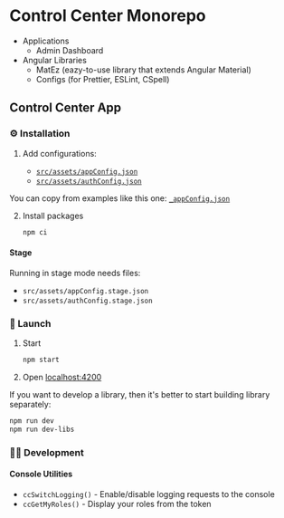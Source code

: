 # Control Center Monorepo

- Applications
    - Admin Dashboard
- Angular Libraries
    - MatEz (eazy-to-use library that extends Angular Material)
    - Configs (for Prettier, ESLint, CSpell)

## Control Center App

### ⚙️ Installation

1. Add configurations:

    - [`src/assets/appConfig.json`](./src/assets/_appConfig.json)
    - [`src/assets/authConfig.json`](./src/assets/_authConfig.json)

You can copy from examples like this one: [`_appConfig.json`](./src/assets/_appConfig.json)

2. Install packages
    ```sh
    npm ci
    ```

#### Stage

Running in stage mode needs files:

- `src/assets/appConfig.stage.json`
- `src/assets/authConfig.stage.json`

### 🚀 Launch

1. Start
    ```sh
    npm start
    ```
2. Open [localhost:4200](http://localhost:4200/)

If you want to develop a library, then it's better to start building library separately:

```sh
npm run dev
npm run dev-libs
```

### 👩‍💻 Development

#### Console Utilities

- `ccSwitchLogging()` - Enable/disable logging requests to the console
- `ccGetMyRoles()` - Display your roles from the token
